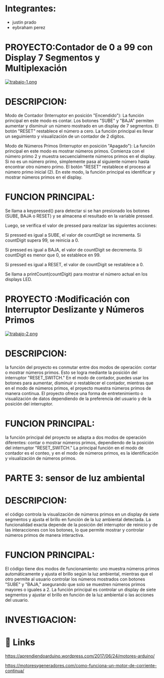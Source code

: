 
# Integrantes:
- justin prado
- eybraham perez
# PROYECTO:Contador de 0 a 99 con Display 7 Segmentos y Multiplexación
[![trabajo-1.png](https://i.postimg.cc/YCb505r8/trabajo-1.png)](https://postimg.cc/RWJsbbnn)
# DESCRIPCION:
Modo de Contador (Interruptor en posición "Encendido"): La función principal en este modo es contar. Los botones "SUBE" y "BAJA" permiten aumentar y disminuir un número mostrado en un display de 7 segmentos. El botón "RESET" restablece el número a cero. La función principal es llevar un seguimiento y visualización de un contador de 2 dígitos.

Modo de Números Primos (Interruptor en posición "Apagado"): La función principal en este modo es mostrar números primos. Comienza con el número primo 2 y muestra secuencialmente números primos en el display. Si no es un número primo, simplemente pasa al siguiente número hasta encontrar otro número primo. El botón "RESET" restablece el proceso al número primo inicial (2). En este modo, la función principal es identificar y mostrar números primos en el display.
# FUNCION PRINCIPAL:

 

Se llama a keypressed() para detectar si se han presionado los botones (SUBE, BAJA o RESET) y se almacena el resultado en la variable pressed.

Luego, se verifica el valor de pressed para realizar las siguientes acciones:

Si pressed es igual a SUBE, el valor de countDigit se incrementa. Si countDigit supera 99, se reinicia a 0.

Si pressed es igual a BAJA, el valor de countDigit se decrementa. Si countDigit es menor que 0, se establece en 99.

Si pressed es igual a RESET, el valor de countDigit se restablece a 0.

Se llama a printCount(countDigit) para mostrar el número actual en los displays LED.
# PROYECTO :Modificación con Interruptor Deslizante y Números Primos
[![trabajo-2.png](https://i.postimg.cc/mr38hMy4/trabajo-2.png)](https://postimg.cc/Jynb2sFY)
# DESCRIPCION:
 la función del proyecto es conmutar entre dos modos de operación: contar o mostrar números primos. Esto se logra mediante la posición del interruptor "RESET_SWITCH." En el modo de contador, puedes usar los botones para aumentar, disminuir o restablecer el contador, mientras que en el modo de números primos, el proyecto muestra números primos de manera continua. El proyecto ofrece una forma de entretenimiento o visualización de datos dependiendo de la preferencia del usuario y de la posición del interruptor.
# FUNCION PRINCIPAL:

  la función principal del proyecto se adapta a dos modos de operación diferentes: contar o mostrar números primos, dependiendo de la posición del interruptor "RESET_SWITCH." La principal función en el modo de contador es el conteo, y en el modo de números primos, es la identificación y visualización de números primos.
# PARTE 3: sensor de luz ambiental

# DESCRIPCION:
el código controla la visualización de números primos en un display de siete segmentos y ajusta el brillo en función de la luz ambiental detectada. La funcionalidad exacta depende de la posición del interruptor de reinicio y de las interacciones con los botones, lo que permite mostrar y controlar números primos de manera interactiva.

# FUNCION PRINCIPAL:
El código tiene dos modos de funcionamiento: uno muestra números primos automáticamente y ajusta el brillo según la luz ambiental, mientras que el otro permite al usuario controlar los números mostrados con botones "SUBE" y "BAJA," asegurando que solo se muestren números primos mayores o iguales a 2. La función principal es controlar un display de siete segmentos y ajustar el brillo en función de la luz ambiental o las acciones del usuario.

# INVESTIGACION:

# 🔗 Links
https://aprendiendoarduino.wordpress.com/2017/06/24/motores-arduino/

https://motoresygeneradores.com/como-funciona-un-motor-de-corriente-continua/


